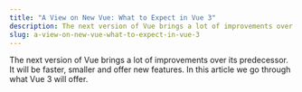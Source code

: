 ```yaml
---
title: "A View on New Vue: What to Expect in Vue 3"
description: The next version of Vue brings a lot of improvements over its predecessor. It will be faster, smaller and offer new features. In this article we go through what Vue 3 will offer.
slug: a-view-on-new-vue-what-to-expect-in-vue-3
---
```


The next version of Vue brings a lot of improvements over its predecessor. It will be faster, smaller and offer new features. In this article we go through what Vue 3 will offer.
